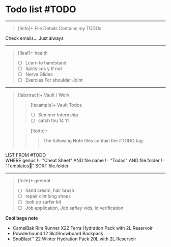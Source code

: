 # Todo list #TODO 
---
> [!info]+ File Details
> Contains my TODOs

Check emails... Just always

--- 
> [!leaf]+ health 
> - [ ] Learn to handstand
> - [ ] Splits cos y tf not
> - [ ] Nerve Glides
> - [ ] Exercies For shoulder Joint

---
> [!abstract]+ Vault / Work 
> > [!example]+ Vault Todos
> > - [ ] Summer Internship
> > - [ ] catch thu 14 11
> 
> 
> > [!todo]+ 
> > > The following Note files contain the #TODO tag: 
> > > ```dataview 
LIST 
FROM #TODO  
WHERE genus != "Cheat Sheet" AND file.name != "Todos" AND  file.folder !=  "Templates🧬"
SORT file.folder


---

> [!cite]+ general
> - [ ] hand cream, hair brush
> - [ ] repair climbing shoes
> - [ ] look up surfer kit 
> - [ ] Job application, Job saftey vids, id verification


**Cool bags note** 
- CamelBak Rim Runner X22 Terra Hydration Pack with 2L Reservoir
- Powderhound 12 Ski/Snowboard Backpack
- SnoBlast™ 22 Winter Hydration Pack 20L with 2L Reservoir
